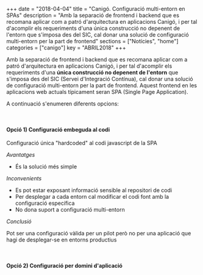 +++
date        = "2018-04-04"
title       = "Canigó. Configuració multi-entorn en SPAs"
description = "Amb la separació de frontend i backend que es recomana aplicar com a patró d'arquitectura en aplicacions Canigó, i per tal d'acomplir els requeriments d'una única construcció no depenent de l'entorn que s'imposa des del SIC, cal donar una solució de configuració multi-entorn per la part de frontend"
sections    = ["Notícies", "home"]
categories  = ["canigo"]
key         = "ABRIL2018"
+++

Amb la separació de frontend i backend que es recomana aplicar com a patró d'arquitectura en aplicacions Canigó, i per tal d'acomplir els requeriments d'una **única construcció no depenent de l'entorn** que s'imposa des del SIC (Servei d'Integració Contínua), cal donar una solució de configuració multi-entorn per la part de frontend. Aquest frontend en les aplicacions web actuals típicament seran SPA (Single Page Application).

A continuació s'enumeren diferents opcions:

<br />

#### Opció 1) Configuració embeguda al codi

Configuració única "hardcoded" al codi javascript de la SPA

*Avantatges*

* És la solució més simple

*Inconvenients*

* Es pot estar exposant informació sensible al repositori de codi
* Per desplegar a cada entorn cal modificar el codi font amb la configuració específica
* No dona suport a configuració multi-entorn

*Conclusió*

Pot ser una configuració vàlida per un pilot però no per una aplicació que hagi de desplegar-se en entorns productius

<br />

#### Opció 2) Configuració per domini d'aplicació

Configuració multi-entorn "hardcoded" al client, i obtinguda en funció del domini de l'aplicació.

Per exemple:

- si el domini de l'aplicació és "preproduccio.app.gencat.cat", s'obtindria la configuració corresponent a l'entorn de preproducció
- en cas de no portar el prefix preproduccio, sabríem que estem al de producció

Aquesta lògica hauria d'estar al propi codi font, ja sigui en el de la mateixa SPA, o bé en un mòdul reusable entre diferents SPAs.

*Avantatges*

* És una solució relativament fàcil d'aplicar
* Multi-entorn, per desplegar a cada entorn no cal modificar el codi font amb la configuració específica

*Inconvenients*

* Es pot estar exposant informació sensible al repositori de codi
* Un canvi de configuració a qualsevol entorn suposa tenir que reconstruir la SPA

*Conclusió*

Tot i ser millor que l'opció 1), té mancances no assumibles per ser adoptada com a solució

<br />

#### Opció 3) Obtenir la configuració mitjançant una crida REST al backend

Per aplicar aquesta solució cal que el backend exposi un endpoint d'on obtenir la configuració específica per l'entorn que requereixi la SPA. Per exemple, en un backend Canigó podria ser https://domini/api/frontendProperties.
Aquesta crida s'hauria de fer de forma autenticada (Ex. JWT) un cop l'usuari ha fet login a l'aplicació i ha obtingut el token d'accés.

*Avantatges*

* L'accés a la configuració és segur
* És una solució relativament fàcil d'aplicar

*Inconvenients*

* L'entrada a l'aplicació té el delay que suposa fer aquesta crida al backend per obtenir la configuració

*Conclusió*

El principal inconvenient que té aquesta solució és el delay que s'afegeix en la càrrega de la SPA

<br /><br />
Tot i que poden haver-hi altres solucions, l'**opció 3)** es considera com a vàlida ja que compleix els requisits de multi-entorn i mínims de seguretat. És una solució força natural a aplicar en una SPA amb un backend Canigó 3.2. Per a més detall, des del CS Canigó hem preparat el [HowTo - Configuració multi-entorn a una SPA amb backend Canigó](http://canigo.ctti.gencat.cat/howtos/2018-04-howto-frontend-multientorn/).
